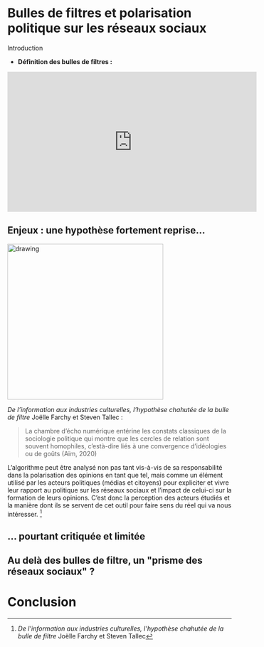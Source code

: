 # Bulles de filtres et polarisation politique sur les réseaux sociaux
Introduction 
+ **Définition des bulles  de filtres :** 
<iframe width="560" height="315" src="https://www.youtube.com/embed/Zx9Nuo_ZP-s?si=doH5Tp7a8xJe1HZS" title="YouTube video player" frameborder="0" allow="accelerometer; autoplay; clipboard-write; encrypted-media; gyroscope; picture-in-picture; web-share" referrerpolicy="strict-origin-when-cross-origin" allowfullscreen></iframe>

## Enjeux : une hypothèse fortement reprise... 
<img src="https://www.informatique-mania.com/wp-content/uploads/2020/12/Burbuja-Filtro.jpg" alt="drawing" width="350"/>

*De l’information aux industries culturelles, l’hypothèse chahutée de la bulle de filtre* Joëlle Farchy et Steven Tallec :
> La chambre d’écho numérique entérine les constats classiques de la sociologie politique qui montre que les cercles de relation sont souvent homophiles, c’està-dire liés à une convergence d’idéologies ou de goûts (Aïm, 2020)
> 
L’algorithme peut être analysé non pas tant vis-à-vis de sa responsabilité dans la polarisation des opinions en tant que tel, mais comme un élément utilisé par les acteurs politiques (médias et citoyens) pour expliciter et vivre leur rapport au politique sur les réseaux sociaux et l’impact de celui-ci sur la formation de leurs opinions. C’est donc la perception des acteurs étudiés et la manière dont ils se servent de cet outil pour faire sens du réel qui va nous intéresser. [^1]
## ... pourtant critiquée et limitée
## Au delà des bulles de filtre, un "prisme des réseaux sociaux" ? 

# Conclusion


[^1]: *De l’information aux industries culturelles, l’hypothèse chahutée de la bulle de filtre* Joëlle Farchy et Steven Tallec
 
<!--stackedit_data:
eyJoaXN0b3J5IjpbLTE5NzA3ODQ0MjcsLTE4NTg2OTQ3NDZdfQ
==
-->